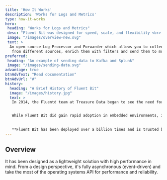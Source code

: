 ```yaml
---
title: 'How It Works'
description: 'Works for Logs and Metrics'
type: how-it-works
hero:
 heading: "Works for Logs and Metrics"
 desc: "Fluent Bit was designed for speed, scale, and flexibility <br> in a very lightweight, efficient package."
 image: "/images/overview-new.svg"
 text: >
  An open source Log Processor and Forwarder which allows you to collect any data like metrics and logs\
   from different sources, enrich them with filters and send them to multiple destinations. 
preferred:
 heading: "An example of sending data to Kafka and Splunk"
 image: "/images/sending-data.svg"
advantage: true
btnAdvText: "Read documentation"
btnAdvUrl: "#"
history:
  heading: "A Brief History of Fluent Bit"
  image: "/images/history.jpg"
  text: >
   In 2014, the Fluentd team at Treasure Data began to see the need for a more lightweight log processor to be used in resource-constrained environments like embedded Linux and gateways.  The objective was to **provide all the speed, scale, and flexibility** of Fluentd in a smaller, more efficient footprint. The result was Fluent Bit.


   While Fluent Bit did gain rapid adoption in embedded environments, its lightweight, efficient design also made it attractive to those working across the cloud.  Features to support more inputs, filters, and outputs were added, and Fluent Bit quickly **became the industry standard unified logging layer** across all cloud and containerized environments.
   
   
   **Fluent Bit has been deployed over a billion times and is trusted by some of the world’s largest and most complex organizations.**
---
```


## Overview

It has been designed as a lightweight solution with high performance in mind. From a design perspective, it's fully asynchronous (event-driven) and take the most of the operating systems API for performance and reliability.
